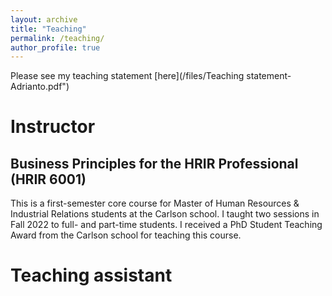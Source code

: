 ```yaml
---
layout: archive
title: "Teaching"
permalink: /teaching/
author_profile: true
---
```


Please see my teaching statement [here](/files/Teaching statement-Adrianto.pdf"\)

# Instructor

## Business Principles for the HRIR Professional (HRIR 6001)

This is a first-semester core course for Master of Human Resources & Industrial Relations students at the Carlson school. I taught two sessions in Fall 2022 to full- and part-time students. I received a PhD Student Teaching Award from the Carlson school for teaching this course.

# Teaching assistant
